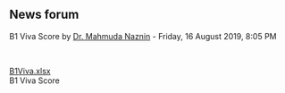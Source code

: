 <h2>News forum</h2><a href="https://moodle.cse.buet.ac.bd/user/view.php?id=24&course=431"></a>
B1 Viva Score
by <a href="https://moodle.cse.buet.ac.bd/user/view.php?id=24&course=431">Dr. Mahmuda Naznin</a> - Friday, 16 August 2019, 8:05 PM


 

<a href="file%5CB1Viva.xlsx"></a> <a href="file%5CB1Viva.xlsx">B1Viva.xlsx</a><br />
B1 Viva Score<br />






